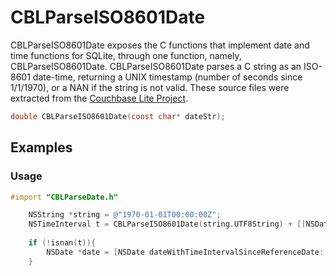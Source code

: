 CBLParseISO8601Date
===================

CBLParseISO8601Date exposes the C functions that implement date and time functions for SQLite, through one function, namely, CBLParseISO8601Date. CBLParseISO8601Date parses a C string as an ISO-8601 date-time, returning a UNIX timestamp (number of seconds since 1/1/1970), or a NAN if the string is not valid. These source files were extracted from the [Couchbase Lite Project](https://github.com/couchbase/couchbase-lite-ios). 

```objective-c
double CBLParseISO8601Date(const char* dateStr);
````

## Examples
### Usage
```objective-c
#import "CBLParseDate.h"

	NSString *string = @"1970-01-01T00:00:00Z";
	NSTimeInterval t = CBLParseISO8601Date(string.UTF8String) + [[NSDate dateWithTimeIntervalSince1970: 0.0] 
																					timeIntervalSinceReferenceDate];
	if (!isnan(t)){
		NSDate *date = [NSDate dateWithTimeIntervalSinceReferenceDate: t];
	}			
```